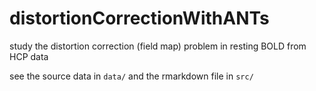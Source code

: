# distortionCorrectionWithANTs
study the distortion correction (field map) problem in resting BOLD from HCP data


see the source data in `data/` and the rmarkdown file in `src/`
